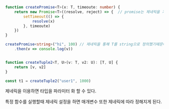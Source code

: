 ```typescript
function createPromise<T>(x: T, timeoute: number) {
    return new Promise<T>((resolve, reject) => {  // promise는 제네릭을 가지고 있다.
        setTimeout(() => {
            resolve(x)
        }, timeoute)
    })
}

createPromise<string>("hi", 100) // 제네릭을 통해 T를 string으로 정의했기때문에 매개변수 또한 string 변수를 넣어주어야 한다.
	.then(v => console.log(v))


function createTuple2<T, U>(v: T, v2: U): [T, U] {
    return [v, v2]
}

const t1 = createTuple2("user1", 1000)
```

제네릭을 이용하면 타입을 파라미터 화 할 수 있다.

특정 함수를 실행할때 제네릭 설정을 하면 매개변수 또한 제네릭에 따라 정해지게 된다.